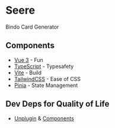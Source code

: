 # Seere
Bindo Card Generator

## Components 
- [Vue 3](https://vuejs.org/) - Fun
- [TypeScript](https://vuejs.org/guide/typescript/overview.html) - Typesafety
- [Vite](https://vitejs.dev/) - Build
- [TailwindCSS](https://tailwindcss.com/) - Ease of CSS
- [Pinia](https://pinia.vuejs.org/) - State Management

## Dev Deps for Quality of Life
- [Unplugin](https://github.com/antfu/unplugin-auto-import) & [Components](https://github.com/antfu/unplugin-vue-components)




